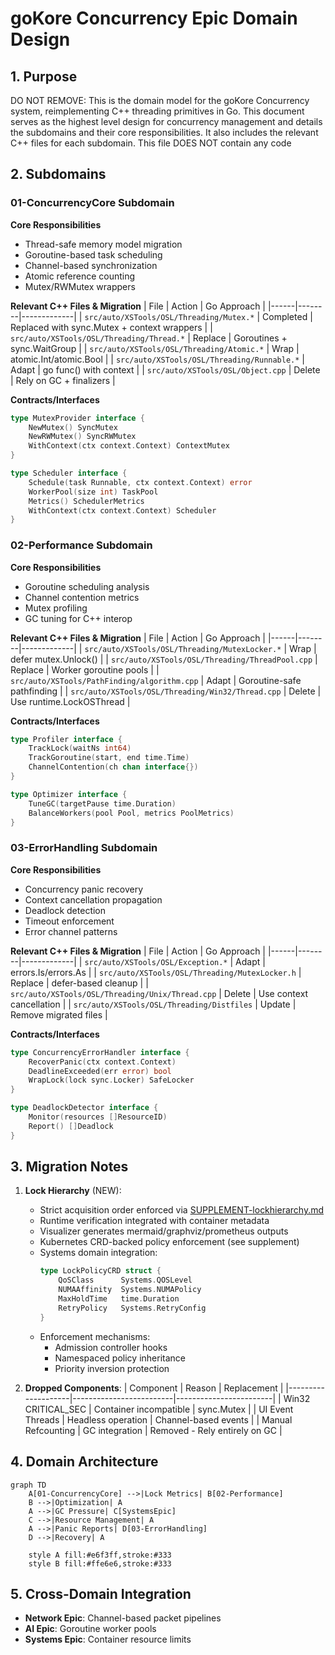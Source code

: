 # goKore Concurrency Epic Domain Design

## 1. Purpose

DO NOT REMOVE: This is the domain model for the goKore Concurrency system, reimplementing C++ threading primitives in Go. This document serves as the highest level design for
concurrency management and details the subdomains and their core responsibilities. It also includes the relevant C++ files for each subdomain. This file DOES NOT contain any code

## 2. Subdomains

### 01-ConcurrencyCore Subdomain
**Core Responsibilities**
- Thread-safe memory model migration
- Goroutine-based task scheduling
- Channel-based synchronization
- Atomic reference counting
- Mutex/RWMutex wrappers

**Relevant C++ Files & Migration**
| File | Action | Go Approach |
|------|--------|-------------|
| `src/auto/XSTools/OSL/Threading/Mutex.*` | Completed | Replaced with sync.Mutex + context wrappers |
| `src/auto/XSTools/OSL/Threading/Thread.*` | Replace | Goroutines + sync.WaitGroup |
| `src/auto/XSTools/OSL/Threading/Atomic.*` | Wrap | atomic.Int/atomic.Bool |
| `src/auto/XSTools/OSL/Threading/Runnable.*` | Adapt | go func() with context |
| `src/auto/XSTools/OSL/Object.cpp` | Delete | Rely on GC + finalizers |

**Contracts/Interfaces**
```go
type MutexProvider interface {
    NewMutex() SyncMutex
    NewRWMutex() SyncRWMutex
    WithContext(ctx context.Context) ContextMutex
}

type Scheduler interface {
    Schedule(task Runnable, ctx context.Context) error
    WorkerPool(size int) TaskPool
    Metrics() SchedulerMetrics
    WithContext(ctx context.Context) Scheduler
}
```

### 02-Performance Subdomain
**Core Responsibilities**
- Goroutine scheduling analysis
- Channel contention metrics
- Mutex profiling
- GC tuning for C++ interop

**Relevant C++ Files & Migration**
| File | Action | Go Approach |
|------|--------|-------------|
| `src/auto/XSTools/OSL/Threading/MutexLocker.*` | Wrap | defer mutex.Unlock() |
| `src/auto/XSTools/OSL/Threading/ThreadPool.cpp` | Replace | Worker goroutine pools |
| `src/auto/XSTools/PathFinding/algorithm.cpp` | Adapt | Goroutine-safe pathfinding |
| `src/auto/XSTools/OSL/Threading/Win32/Thread.cpp` | Delete | Use runtime.LockOSThread |

**Contracts/Interfaces**
```go
type Profiler interface {
    TrackLock(waitNs int64)
    TrackGoroutine(start, end time.Time)
    ChannelContention(ch chan interface{})
}

type Optimizer interface {
    TuneGC(targetPause time.Duration)
    BalanceWorkers(pool Pool, metrics PoolMetrics)
}
```

### 03-ErrorHandling Subdomain
**Core Responsibilities**
- Concurrency panic recovery
- Context cancellation propagation
- Deadlock detection
- Timeout enforcement
- Error channel patterns

**Relevant C++ Files & Migration**
| File | Action | Go Approach |
|------|--------|-------------|
| `src/auto/XSTools/OSL/Exception.*` | Adapt | errors.Is/errors.As |
| `src/auto/XSTools/OSL/Threading/MutexLocker.h` | Replace | defer-based cleanup |
| `src/auto/XSTools/OSL/Threading/Unix/Thread.cpp` | Delete | Use context cancellation |
| `src/auto/XSTools/OSL/Threading/Distfiles` | Update | Remove migrated files |

**Contracts/Interfaces**
```go
type ConcurrencyErrorHandler interface {
    RecoverPanic(ctx context.Context)
    DeadlineExceeded(err error) bool
    WrapLock(lock sync.Locker) SafeLocker
}

type DeadlockDetector interface {
    Monitor(resources []ResourceID)
    Report() []Deadlock
}
```


## 3. Migration Notes
1. **Lock Hierarchy** (NEW):
   - Strict acquisition order enforced via [SUPPLEMENT-lockhierarchy.md](./SUPPLEMENT-lockhierarchy.md)
   - Runtime verification integrated with container metadata
   - Visualizer generates mermaid/graphviz/prometheus outputs
   - Kubernetes CRD-backed policy enforcement (see supplement)
   - Systems domain integration:
     ```go
     type LockPolicyCRD struct {
         QoSClass      Systems.QOSLevel
         NUMAAffinity  Systems.NUMAPolicy
         MaxHoldTime   time.Duration
         RetryPolicy   Systems.RetryConfig
     }
     ```
   - Enforcement mechanisms:
     - Admission controller hooks
     - Namespaced policy inheritance
     - Priority inversion protection


3. **Dropped Components**:
   | Component          | Reason                  | Replacement            |
   |--------------------|-------------------------|------------------------|
   | Win32 CRITICAL_SEC | Container incompatible | sync.Mutex             |
   | UI Event Threads   | Headless operation      | Channel-based events   |
   | Manual Refcounting | GC integration          | Removed - Rely entirely on GC |

## 4. Domain Architecture
```mermaid
graph TD
    A[01-ConcurrencyCore] -->|Lock Metrics| B[02-Performance]
    B -->|Optimization| A
    A -->|GC Pressure| C[SystemsEpic]
    C -->|Resource Management| A
    A -->|Panic Reports| D[03-ErrorHandling]
    D -->|Recovery| A

    style A fill:#e6f3ff,stroke:#333
    style B fill:#ffe6e6,stroke:#333
```

## 5. Cross-Domain Integration
- **Network Epic**: Channel-based packet pipelines
- **AI Epic**: Goroutine worker pools
- **Systems Epic**: Container resource limits
